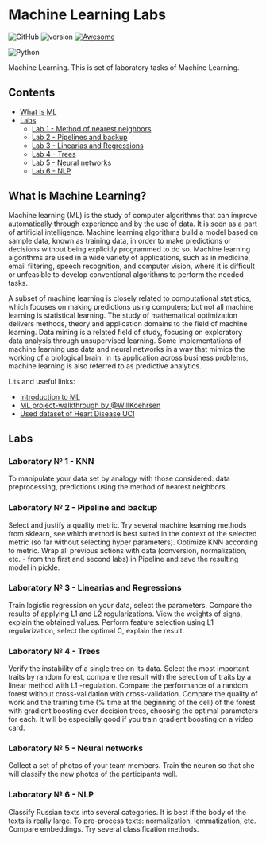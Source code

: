 # Machine Learning Labs

![GitHub](https://badgen.net/badge/icon/github?icon=github&label)
![version](https://img.shields.io/badge/version-1.0-blue)
[![Awesome](https://awesome.re/badge.svg)](https://awesome.re)

![Python](https://img.shields.io/badge/Python-FFD43B?style=for-the-badge&logo=python&logoColor=darkgreen)

Machine Learning. This is set of laboratory tasks of Machine Learning.

## Contents

- [What is ML](#whatis)
- [Labs](#labs)
	* [Lab 1 - Method of nearest neighbors](#lab_1)
	* [Lab 2 - Pipelines and backup](#lab_2)
	* [Lab 3 - Linearias and Regressions](#lab_3)
	* [Lab 4 - Trees](#lab_4)
	* [Lab 5 - Neural networks](#lab_5)
	* [Lab 6 - NLP](#lab_6)


## <a name="whatis"/> What is Machine Learning?

Machine learning (ML) is the study of computer algorithms that can improve automatically through experience and by the use of data. It is seen as a part of artificial intelligence. Machine learning algorithms build a model based on sample data, known as training data, in order to make predictions or decisions without being explicitly programmed to do so. Machine learning algorithms are used in a wide variety of applications, such as in medicine, email filtering, speech recognition, and computer vision, where it is difficult or unfeasible to develop conventional algorithms to perform the needed tasks.

A subset of machine learning is closely related to computational statistics, which focuses on making predictions using computers; but not all machine learning is statistical learning. The study of mathematical optimization delivers methods, theory and application domains to the field of machine learning. Data mining is a related field of study, focusing on exploratory data analysis through unsupervised learning. Some implementations of machine learning use data and neural networks in a way that mimics the working of a biological brain. In its application across business problems, machine learning is also referred to as predictive analytics.

Lits and useful links:
  
- [Introduction to ML](https://habr.com/ru/post/448892/)
- [ML project-walkthrough by @WillKoehrsen](https://github.com/WillKoehrsen/machine-learning-project-walkthrough)
- [Used dataset of Heart Disease UCI](https://www.kaggle.com/ronitf/heart-disease-uci)


## <a name="labs"/> Labs

### <a name="lab_1"/> Laboratory № 1 - KNN

To manipulate your data set by analogy with those considered: data preprocessing, predictions using the method of nearest neighbors.	

### <a name="lab_2"/> Laboratory № 2 - Pipeline and backup

Select and justify a quality metric. Try several machine learning methods from sklearn, see which method is best suited in the context of the selected metric (so far without selecting hyper parameters). Optimize KNN according to metric. Wrap all previous actions with data (conversion, normalization, etc. - from the first and second labs) in Pipeline and save the resulting model in pickle.

### <a name="lab_3"/> Laboratory № 3 - Linearias and Regressions 

Train logistic regression on your data, select the parameters. Compare the results of applying L1 and L2 regularizations. View the weights of signs, explain the obtained values. Perform feature selection using L1 regularization, select the optimal C, explain the result.

### <a name="lab_4"/> Laboratory № 4 - Trees

Verify the instability of a single tree on its data. Select the most important traits by random forest, compare the result with the selection of traits by a linear method with L1 -regulation. Compare the performance of a random forest without cross-validation with cross-validation. Compare the quality of work and the training time (% time at the beginning of the cell) of the forest with gradient boosting over decision trees, choosing the optimal parameters for each. It will be especially good if you train gradient boosting on a video card.

### <a name="lab_5"/> Laboratory № 5 - Neural networks

Collect a set of photos of your team members. Train the neuron so that she will classify the new photos of the participants well.

### <a name="lab_6"/> Laboratory № 6 - NLP

Classify Russian texts into several categories. It is best if the body of the texts is really large. To pre-process texts: normalization, lemmatization, etc. Compare embeddings. Try several classification methods.


